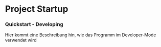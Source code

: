# Project Startup

### Quickstart - Developing
Hier kommt eine Beschreibung hin, wie das Programm im Developer-Mode verwendet wird